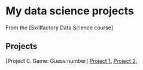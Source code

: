 # My data science projects
From the [Skillfactory Data Science course]

## Projects
[Project 0. Game: Guess number]
[Project 1.](___)
[Project 2.](___)